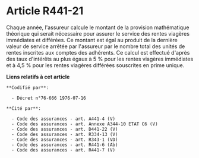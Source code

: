 # Article R441-21

Chaque année, l'assureur calcule le montant de la provision mathématique théorique qui serait nécessaire pour assurer le
service des rentes viagères immédiates et différées. Ce montant est égal au produit de la dernière valeur de service arrêtée
par l'assureur par le nombre total des unités de rentes inscrites aux comptes des adhérents. Ce calcul est effectué d'après
des taux d'intérêts au plus égaux à 5 % pour les rentes viagères immédiates et à 4,5 % pour les rentes viagères différées
souscrites en prime unique.

**Liens relatifs à cet article**

	**Codifié par**:

	  - Décret n°76-666 1976-07-16

	**Cité par**:

	  - Code des assurances - art. A441-4 (V)
	  - Code des assurances - art. Annexe A344-10 ETAT C6 (V)
	  - Code des assurances - art. D441-22 (V)
	  - Code des assurances - art. R334-13 (V)
	  - Code des assurances - art. R343-1 (VD)
	  - Code des assurances - art. R441-6 (Ab)
	  - Code des assurances - art. R441-7 (V)
